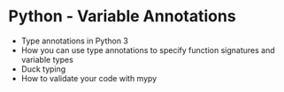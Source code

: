 # Python - Variable Annotations

- Type annotations in Python 3
- How you can use type annotations to specify function signatures and variable types
- Duck typing
- How to validate your code with mypy
